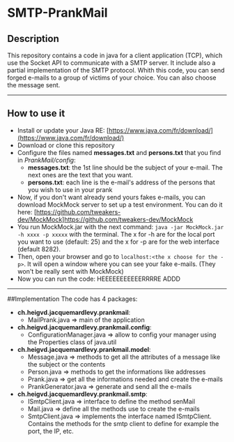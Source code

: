 # SMTP-PrankMail

## Description
This repository contains a code in java for a client application (TCP), which use the Socket API to communicate with a SMTP server.
It include also a partial implementation of the SMTP protocol.
Whith this code, you can send forged e-mails to a group of victims of your choice. You can also choose the message sent.

_____

## How to use it
* Install or update your Java RE: [https://www.java.com/fr/download/](https://www.java.com/fr/download/)
* Download or clone this repository
* Configure the files named **messages.txt** and **persons.txt** that you find in *PrankMail/config*:
  * **messages.txt**: the 1st line should be the subject of your e-mail. The next ones are the text that you want.
  * **persons.txt**: each line is the e-mail's address of the persons that you wish to use in your prank
* Now, if you don't want already send yours fakes e-mails, you can download MockMock server to set up a test environment. You can do it here: [https://github.com/tweakers-dev/MockMock]https://github.com/tweakers-dev/MockMock
* You run MockMock.jar with the next command: `java -jar MockMock.jar -h xxxx -p xxxxx` with the  terminal. The x for -h are for the local port you want to use (default: 25) and the x for -p are for the web interface (default 8282).
* Then, open your browser and go to `localhost:<the x choose for the -p>`. It will open a window where you can see your fake e-mails. (They won't be really sent with MockMock)
* Now you can run the code: HEEEEEEEEEEERRRRE ADDD

_____

##Implementation
The code has 4 packages:
* **ch.heigvd.jacquemardlevy.prankmail**: 
  * MailPrank.java => main of the application
* **ch.heigvd.jacquemardlevy.prankmail.config**:
  * ConfigurationManager.java => allow to config your manager using the Properties class of java.util
* **ch.heigvd.jacquemardlevy.prankmail.model**:
  * Message.java => methods to get all the attributes of a message like the subject or the contents
  * Person.java => methods to get the informations like addresses
  * Prank.java => get all the informations needed and create the e-mails
  * PrankGenerator.java => generate and send all the e-mails
* **ch.heigvd.jacquemardlevy.prankmail.smtp**:
  * ISmtpClient.java => interface to define the method senMail
  * Mail.java => define all the methods use to create the e-mails
  * SmtpClient.java => implements the interface named ISmtpClient. Contains the methods for the smtp client to define for example the port, the IP, etc.

